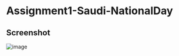 # Assignment1-Saudi-NationalDay

## Screenshot
![image](https://user-images.githubusercontent.com/109138004/193460819-369377ea-e598-42f7-a8bf-b383a9880962.png)

